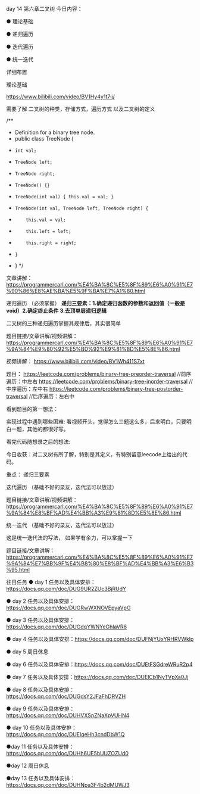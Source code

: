 day 14 第六章二叉树
 今日内容： 
 

● 理论基础

● 递归遍历  

● 迭代遍历

● 统一迭代


 详细布置 

 理论基础  
 
 https://www.bilibili.com/video/BV1Hy4y1t7ij/

需要了解 二叉树的种类，存储方式，遍历方式 以及二叉树的定义 

/**
 * Definition for a binary tree node.
 * public class TreeNode {
 *     int val;
 *     TreeNode left;
 *     TreeNode right;
 *     TreeNode() {}
 *     TreeNode(int val) { this.val = val; }
 *     TreeNode(int val, TreeNode left, TreeNode right) {
 *         this.val = val;
 *         this.left = left;
 *         this.right = right;
 *     }
 * }
 */

文章讲解：https://programmercarl.com/%E4%BA%8C%E5%8F%89%E6%A0%91%E7%90%86%E8%AE%BA%E5%9F%BA%E7%A1%80.html  


递归遍历 （必须掌握） **递归三要素：1.确定递归函数的参数和返回值（一般是void）2.确定终止条件 3.去顶单层递归逻辑**

二叉树的三种递归遍历掌握其规律后，其实很简单 

题目链接/文章讲解/视频讲解：https://programmercarl.com/%E4%BA%8C%E5%8F%89%E6%A0%91%E7%9A%84%E9%80%92%E5%BD%92%E9%81%8D%E5%8E%86.html  

视频讲解： https://www.bilibili.com/video/BV1Wh411S7xt

题目：
https://leetcode.com/problems/binary-tree-preorder-traversal  //前序遍历：中左右
https://leetcode.com/problems/binary-tree-inorder-traversal  //中序遍历：左中右
https://leetcode.com/problems/binary-tree-postorder-traversal  //后序遍历：左右中

看到题目的第一想法： 

实现过程中遇到哪些困难: 看视频开头，觉得怎么三题这么多，后来明白，只要明白一题，其他的都很好写。

看完代码随想录之后的想法: 

今日收获：对二叉树有所了解，特别是其定义，有特别留意leecode上给出的代码。

重点： 递归三要素



迭代遍历 （基础不好的录友，迭代法可以放过）

题目链接/文章讲解/视频讲解：https://programmercarl.com/%E4%BA%8C%E5%8F%89%E6%A0%91%E7%9A%84%E8%BF%AD%E4%BB%A3%E9%81%8D%E5%8E%86.html  

 

统一迭代   （基础不好的录友，迭代法可以放过）

这是统一迭代法的写法， 如果学有余力，可以掌握一下

题目链接/文章讲解：https://programmercarl.com/%E4%BA%8C%E5%8F%89%E6%A0%91%E7%9A%84%E7%BB%9F%E4%B8%80%E8%BF%AD%E4%BB%A3%E6%B3%95.html  


往日任务
● day 1 任务以及具体安排：https://docs.qq.com/doc/DUG9UR2ZUc3BjRUdY 

● day 2 任务以及具体安排：https://docs.qq.com/doc/DUGRwWXNOVEpyaVpG 

● day 3 任务以及具体安排：https://docs.qq.com/doc/DUGdqYWNYeGhlaVR6 

● day 4 任务以及具体安排：https://docs.qq.com/doc/DUFNjYUxYRHRVWklp 

● day 5 周日休息

● day 6 任务以及具体安排：https://docs.qq.com/doc/DUEtFSGdreWRuR2p4

● day 7 任务以及具体安排：https://docs.qq.com/doc/DUElCb1NyTVpXa0Jj 

● day 8 任务以及具体安排：https://docs.qq.com/doc/DUGdsY2JFaFhDRVZH 

● day 9 任务以及具体安排：https://docs.qq.com/doc/DUHVXSnZNaXpVUHN4 


● day 10 任务以及具体安排：https://docs.qq.com/doc/DUElqeHh3cndDbW1Q 

●day 11 任务以及具体安排：https://docs.qq.com/doc/DUHh6UE5hUUZOZUd0 

●day 12 周日休息 

●day 13 任务以及具体安排：https://docs.qq.com/doc/DUHNpa3F4b2dMUWJ3 

